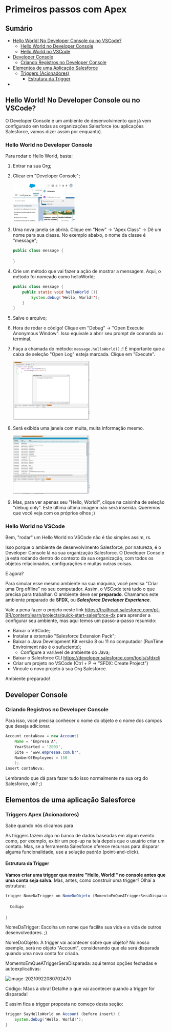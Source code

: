 # Primeiros passos com Apex

## Sumário

- [Hello World! No Developer Console ou no VSCode?](#Hello-World-No-Developer-Console-ou-no-VSCode)
  - [Hello World no Developer Console](#Hello-World-no-Developer-Console)
  - [Hello World no VSCode](#Hello-World-no-VSCode)
- [Developer Console](#Developer-Console)
  - [Criando Registros no Developer Console](#Criando-Registros-No-Developer-Console)
- [Elementos de uma Aplicação Salesforce](#Elementos-de-uma-Aplicação-Salesforce)
  - [Triggers (Acionadores)](#Triggers-Acionadores)
    - [Estrutura da Trigger](#Estrutura-da-Trigger)
- 

## Hello World! No Developer Console ou no VSCode?

O Developer Console é um ambiente de desenvolvimento que já vem configurado em todas as organizações Salesforce (ou aplicações Salesforce, vamos dizer assim por enquanto).

### Hello World no Developer Console

Para rodar o Hello World, basta:

1. Entrar na sua Org;

2. Clicar em "Developer Console";

   <img src='/assets/readme-1-developer-console.png' width='40%'>

3. Uma nova janela se abrirá. Clique em "New" -> "Apex Class" -> Dê um nome para sua classe. No exemplo abaixo, o nome da classe é "message";

   ```java
   public class message {
       
   }
   ```

4. Crie um método que vai fazer a ação de mostrar a mensagem. Aqui, o método foi nomeado como helloWorld;

   ```java
   public class message {
       public static void helloWorld (){
           System.debug('Hello, World!');
       }
   }
   ```

5. Salve o arquivo;

6. Hora de rodar o código! Clique em "Debug" -> "Open Execute Anonymous Window". Isso equivale a abrir seu prompt de comando ou terminal.

7. Faça a chamada do método: `message.helloWorld();`! É importante que a caixa de seleção "Open Log" esteja marcada. Clique em "Execute".

   <img src='/assets/readme-2-1-code.png' width='50%' >

8. Será exibida uma janela com muita, muita informação mesmo.

   <img src='/assets/readme-2-2-code-debug-only.png' width='50%' >

9. Mas, para ver apenas seu "Hello, World!", clique na caixinha de seleção "debug only". Este última última imagem não será inserida. Queremos que você veja com os próprios olhos ;)

### Hello World no VSCode

Bem, "rodar" um Hello World no VSCode não é tão simples assim, rs. 

Isso porque o ambiente de desenvolvimento Salesforce, por natureza, é o Developer Console lá na sua organização Salesforce. O Developer Console já está rodando dentro do contexto da sua organização, com todos os objetos relacionados, configurações e muitas outras coisas.

E agora?

Para simular esse mesmo ambiente na sua máquina, você precisa "Criar uma Org offline" no seu computador. Assim, o VSCode terá tudo o que precisa para trabalhar. O ambiente deve ser **preparado**. Chamamos este ambiente preparado de **SFDX**, ou ***Salesforce Developer Experience***.

Vale a pena fazer o projeto neste link https://trailhead.salesforce.com/pt-BR/content/learn/projects/quick-start-salesforce-dx para aprender a configurar seu ambiente, mas aqui temos um passo-a-passo resumido:

- Baixar o VSCode;
- Instalar a extensão "Salesforce Extension Pack";
- Baixar o Java Development Kit versão 8 ou 11 no computador (RunTime Enviroiment não é o sufuciente);
  - Configure a variável de ambiente do Java;
- Baixar o Salesforce CLI https://developer.salesforce.com/tools/sfdxcli
- Criar um projeto no VSCode (Ctrl + P -> "SFDX: Create Project")
- Vincule o novo projeto à sua Org Salesforce.

Ambiente preparado!



## Developer Console

### Criando Registros no Developer Console

Para isso, você precisa conhecer o nome do objeto e o nome dos campos que deseja adicionar.

```java
Account contaNova = new Account(
    Name = 'Empresa A',
    YearStarted = '2003',
    Site = 'www.empresaa.com.br',
    NumberOfEmployees = 150
	);
insert contaNova;
```

Lembrando que dá para fazer tudo isso normalmente na sua org do Salesforce, ok? ;)

## Elementos de uma aplicação Salesforce

### Triggers Apex (Acionadores)

Sabe quando nós clicamos para 

As triggers fazem algo no banco de dados baseadas em algum evento como, por exemplo, exibir um pop-up na tela depois que o usuário criar um contato. Mas, se a ferramenta Salesforce oferece recursos para disparar alguma funcionalidade, use a solução padrão (point-and-click).

#### Estrutura da Trigger

**Vamos criar uma trigger que mostre "Hello, World!" no console antes que uma conta seja salva.** Mas, antes, como construir uma trigger? Olhaí a estrutura:

```java
trigger NomeDaTrigger on NomeDoObjeto (MomentoEmQueATriggerSeraDisparada) {

  Codigo

}
```

NomeDaTrigger: Escolha um nome que facilite sua vida e a vida de outros desenvolvedores. ;)

NomeDoObjeto: A trigger vai acontecer sobre que objeto? No nosso exemplo, será no objeto "Account", considerando que ela será disparada quando uma nova conta for criada.

MomentoEmQueATriggerSeraDisparada: aqui temos opções fechadas e autoexplicativas:

![image-20210922080702470](C:\Users\Everymind\AppData\Roaming\Typora\typora-user-images\image-20210922080702470.png)

Código: Mãos à obra! Detalhe o que vai acontecer quando a trigger for disparada!

E assim fica a trigger proposta no começo desta seção:

```java
trigger SayHelloWorld on Account (before insert) {
    System.debug('Hello, World!');
}
```

